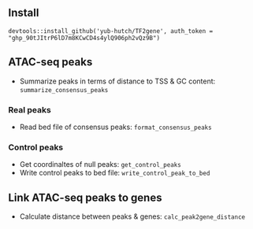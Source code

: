 
## Install

`devtools::install_github('yub-hutch/TF2gene', auth_token = "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")`


## ATAC-seq peaks

- Summarize peaks in terms of distance to TSS & GC content: `summarize_consensus_peaks`

### Real peaks

- Read bed file of consensus peaks: `format_consensus_peaks`

### Control peaks

- Get coordinaltes of null peaks: `get_control_peaks`
- Write control peaks to bed file: `write_control_peak_to_bed`


## Link ATAC-seq peaks to genes

- Calculate distance between peaks & genes: `calc_peak2gene_distance`
